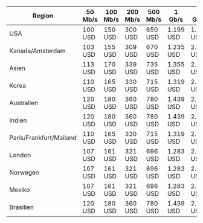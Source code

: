 

| Region | 50 Mb/s | 100 Mb/s | 200 Mb/s | 500 Mb/s | 1 Gb/s | 2 Gb/s | 5 Gb/s | 10 Gb/s |
|----|----|----|----|----|----|----|----|----|
| USA |  100 USD | 150 USD | 300 USD | 650 USD | 1.199 USD | 1.999 USD | 3.750 USD | 4.999 USD |
| Kanada/Amsterdam |  103 USD | 155 USD | 309 USD | 670 USD | 1.235 USD | 2.059 USD | 3.863 USD | 5.149 USD |
| Asien | 113 USD | 170 USD | 339 USD | 735 USD | 1.355 USD | 2.259 USD | 4.238 USD | 5.649 USD |
| Korea | 110 USD | 165 USD | 330 USD | 715 USD | 1.319 USD | 2.199 USD | 4.125 USD | 5.499 USD |
| Australien | 120 USD | 180 USD | 360 USD | 780 USD | 1.439 USD | 2.399 USD | 4.500 USD| 5.999 USD |
| Indien | 120 USD | 180 USD | 360 USD | 780 USD | 1.439 USD | 2.399 USD | 4.500 USD| 5.999 USD |
| Paris/Frankfurt/Mailand |  110 USD | 165 USD | 330 USD | 715 USD | 1.319 USD | 2.199 USD | 4.125 USD | 5.499 USD |
|London |  107 USD | 161 USD | 321 USD | 696 USD | 1.283 USD | 2.139 USD | 4.013 USD | 5.349 USD |
| Norwegen | 107 USD | 161 USD | 321 USD | 696 USD | 1.283 USD | 2.139 USD | 4.013 USD | 5.349 USD |
| Mexiko| 107 USD | 161 USD | 321 USD | 696 USD | 1.283 USD | 2.139 USD | 4.013 USD | 5.349 USD |
|Brasilien | 120 USD | 180 USD | 360 USD | 780 USD | 1.439 USD | 2.399 USD | 4.500 USD| 5.999 USD |
